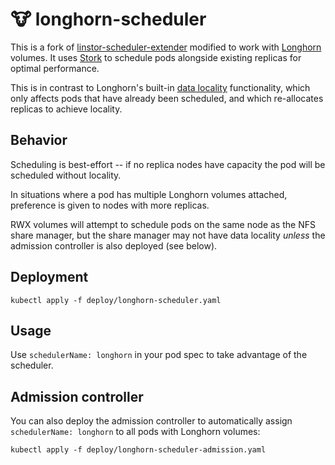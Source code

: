 # 🐮 longhorn-scheduler

This is a fork of [linstor-scheduler-extender] modified to work with [Longhorn]
volumes. It uses [Stork] to schedule pods alongside existing replicas for
optimal performance.

This is in contrast to Longhorn's built-in [data locality] functionality, which
only affects pods that have already been scheduled, and which re-allocates
replicas to achieve locality.

## Behavior

Scheduling is best-effort -- if no replica nodes have capacity the pod will be
scheduled without locality.

In situations where a pod has multiple Longhorn volumes attached, preference is
given to nodes with more replicas.

RWX volumes will attempt to schedule pods on the same node as the NFS share
manager, but the share manager may not have data locality _unless_ the admission
controller is also deployed (see below).

## Deployment

```
kubectl apply -f deploy/longhorn-scheduler.yaml
```

## Usage

Use `schedulerName: longhorn` in your pod spec to take advantage of the
scheduler.

## Admission controller

You can also deploy the admission controller to automatically assign
`schedulerName: longhorn` to all pods with Longhorn volumes:

```
kubectl apply -f deploy/longhorn-scheduler-admission.yaml
```

[linstor-scheduler-extender]: https://github.com/piraeusdatastore/linstor-scheduler-extender
[Longhorn]: http://longhorn.io
[Stork]: https://github.com/libopenstorage/stork
[data locality]: https://longhorn.io/docs/1.4.0/high-availability/data-locality/#data-locality-settings
